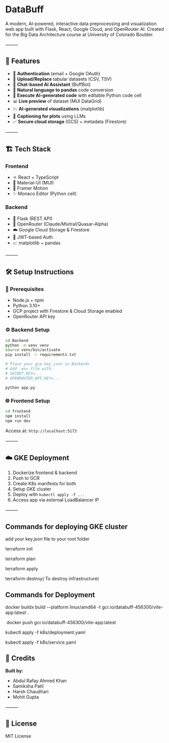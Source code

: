 # DataBuff

A modern, AI-powered, interactive data preprocessing and visualization web app built with Flask, React, Google Cloud, and OpenRouter AI. Created for the Big Data Architecture course at University of Colorado Boulder.

⸻

## 🚀 Features

- 🔐 **Authentication** (email + Google OAuth)
- 📁 **Upload/Replace** tabular datasets (CSV, TSV)
- 💬 **Chat-based AI Assistant** (BuffBot)
- 🔄 **Natural language to pandas** code conversion
- 🧪 **Execute AI-generated code** with editable Python code cell
- 📊 **Live preview** of dataset (MUI DataGrid)
- 📉 **AI-generated visualizations** (matplotlib)
- 🧠 **Captioning for plots** using LLMs
- ✅ **Secure cloud storage** (GCS) + metadata (Firestore)

⸻

## 🏗️ Tech Stack

### Frontend
- ⚛️ React + TypeScript
- 💅 Material-UI (MUI)
- 🎨 Framer Motion
- ✨ Monaco Editor (Python cell)

### Backend
- 🐍 Flask (REST API)
- 🧠 OpenRouter (Claude/Mixtral/Quasar-Alpha)
- ☁️ Google Cloud Storage & Firestore
- 🔐 JWT-based Auth
- 📈 matplotlib + pandas

⸻

## 🛠️ Setup Instructions

### 🔧 Prerequisites
- Node.js + npm
- Python 3.10+
- GCP project with Firestore & Cloud Storage enabled
- OpenRouter API key

### ⚙️ Backend Setup

```bash
cd Backend
python -m venv venv
source venv/bin/activate
pip install -r requirements.txt

# Place your gcp-key.json in Backend/
# Add .env file with:
# SECRET_KEY=...
# OPENROUTER_API_KEY=...

python app.py
```

### 🌐 Frontend Setup

```bash
cd frontend
npm install
npm run dev
```

Access at: `http://localhost:5173`

⸻

## ☁️ GKE Deployment

1. Dockerize frontend & backend
2. Push to GCR
3. Create K8s manifests for both
4. Setup GKE cluster
5. Deploy with `kubectl apply -f ...`
6. Access app via external LoadBalancer IP

⸻

## Commands for deploying GKE cluster

add your key.json file to your root folder 

terraform init

terraform plan

terraform apply

terraform destroy( To destroy infrastructure)

## Commands for Deployment

docker buildx build --platform linux/amd64 -t gcr.io/databuff-456300/vite-app:latest .

 docker push gcr.io/databuff-456300/vite-app:latest

kubectl apply -f k8s/deployment.yaml

kubectl apply -f k8s/service.yaml



## 🧠 Credits

**Built by:**
- Abdul Rafay Ahmed Khan
- Samiksha Patil
- Harsh Chaudhari
- Mohit Gupta

⸻

## 📜 License

MIT License

